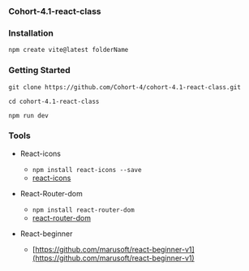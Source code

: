 ### Cohort-4.1-react-class

### Installation 
`npm create vite@latest folderName`

### Getting Started

`git clone https://github.com/Cohort-4/cohort-4.1-react-class.git`

`cd cohort-4.1-react-class`

`npm run dev`

### Tools
- React-icons
  - `npm install react-icons --save`
  - [react-icons](https://react-icons.github.io/react-icons/)
- React-Router-dom
  - `npm install react-router-dom`
  - [react-router-dom](https://v5.reactrouter.com/web/guides/quick-start)

- React-beginner
  - [https://github.com/marusoft/react-beginner-v1](https://github.com/marusoft/react-beginner-v1)